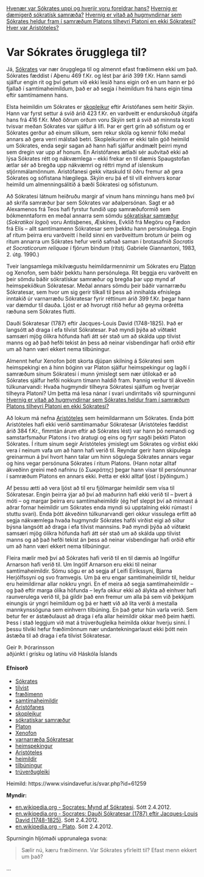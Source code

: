 
<nav>
    <a href="https://www.visindavefur.is/svar.php?id=561">Hvenær var Sókrates uppi og hverjir voru foreldrar hans?</a>
    <a href="https://www.visindavefur.is/svar.php?id=7041">Hvernig er dæmigerð sókratísk samræða?</a>
    <a href="https://www.visindavefur.is/svar.php?id=5263">Hvernig er vitað að hugmyndirnar sem Sókrates heldur fram í samræðum Platons tilheyri Platoni en ekki Sókratesi?</a>
    <a href="https://www.visindavefur.is/svar.php?id=4361">Hver var Aristóteles?</a>
</nav>
<h1>Var Sókrates örugglega til?</h1>
<p>Já, <a href="/svar.php?id=561" title="Hvenær var Sókrates uppi og hverjir voru foreldrar hans?" alt="Hvenær var Sókrates uppi og hverjir voru foreldrar hans?" target="_self">Sókrates</a> var nær örugglega til og almennt efast fræðimenn ekki um það. Sókrates fæddist í Aþenu 469 f.Kr. og lést þar árið 399 f.Kr. Hann samdi sjálfur engin rit og því getum við ekki lesið hans eigin orð en um hann er þó fjallað í samtímaheimildum, það er að segja í heimildum frá hans eigin tíma eftir samtímamenn hans.

<p>Elsta heimildin um Sókrates er <a href="/svar.php?id=6947" title="Getið þið sagt mér frá grískum skopleikjum og skopleikjaskáldum?" alt="Getið þið sagt mér frá grískum skopleikjum og skopleikjaskáldum?" target="_self">skopleikur</a> eftir Aristófanes sem heitir <cite>Skýin</cite>. Hann var fyrst settur á svið árið 423 f.Kr. en varðveitt er endurskoðuð útgáfa hans frá 416 f.Kr. Með öðrum orðum voru <cite>Skýin</cite> sett á svið að minnsta kosti tvisvar meðan Sókrates var sjálfur á lífi. Þar er gert grín að sófistum og er Sókrates gerður að einum slíkum, sem rekur skóla og kennir fólki meðal annars að gera verri málstað betri. Skopleikurinn er ekki talin góð heimild um Sókrates, enda segir sagan að hann hafi sjálfur andmælt þeirri mynd sem dregin var upp af honum. En Aristófanes ætlaði sér auðvitað ekki að lýsa Sókrates rétt og nákvæmlega – ekki frekar en til dæmis Spaugstofan ætlar sér að bregða upp nákvæmri og réttri mynd af íslenskum stjórnmálamönnum. Aristófanesi gekk vitaskuld til öðru fremur að gera Sókrates og sófistana hlægilega. <cite>Skýin</cite> eru þá ef til vill einhvers konar heimild um almenningsálitið á bæði Sókratesi og sófistunum. 
</p><p>
Að Sókratesi látnum heiðruðu margir af vinum hans minningu hans með því að skrifa samræður þar sem Sókrates var aðalpersónan. Sagt er að Alexamenos frá Teos hafi fyrstur fundið upp samræðuformið sem bókmenntaform en meðal annarra sem sömdu <a href="/svar.php?id=7041" title="Hvernig er dæmigerð sókratísk samræða?" alt="Hvernig er dæmigerð sókratísk samræða?" target="_self">sókratískar samræður</a> (<em>Sokratikoi logoi</em>) voru Antisþenes, Æskínes, Evklíð frá Megöru og Fædon frá Elís – allt samtímamenn Sókratesar sem þekktu hann persónulega. Engin af ritum þeirra eru varðveitt í heild sinni en varðveittum brotum úr þeim og ritum annarra um Sókrates hefur verið safnað saman í brotasafnið <cite>Socratis et Socraticorum reliquae</cite> í fjórum bindum (ritstj. Gabriele Giannantoni, 1983, 2. útg. 1990.)
</p><p>
Tveir langsamlega mikilvægustu heimildarmennirnir um Sókrates eru <a href="/svar.php?id=5234" title="Hver var Platon?" alt="Hver var Platon?" target="_self">Platon</a> og Xenofon, sem báðir þekktu hann persónulega. Rit beggja eru varðveitt en þeir sömdu báðir sókratískar samræður og bregða þar upp mynd af heimspekiiðkun Sókratesar. Meðal annars sömdu þeir báðir varnarræðu Sókratesar, sem hvor um sig gerir tilkall til þess að innihalda efnislega inntakið úr varnarræðu Sókratesar fyrir réttinum árið 399 f.Kr. þegar hann var dæmdur til dauða. Ljóst er að hvorugt ritið hefur að geyma orðrétta ræðuna sem Sókrates flutti. 
</p><p>
Dauði Sókratesar (1787) eftir Jacques-Louis David (1748-1825). Það er langsótt að draga í efa tilvist Sókratesar. Það myndi þýða að víðtækt samsæri mjög ólíkra höfunda hafi átt sér stað um að skálda upp tilvist manns og að það hefði tekist án þess að neinar vísbendingar hafi orðið eftir um að hann væri ekkert nema tilbúningur.
</p><p>
Almennt hefur Xenofon þótt skorta djúpan skilning á Sókratesi sem heimspekingi en á hinn bóginn var Platon sjálfur heimspekingur og lagði í samræðum sínum Sókratesi í munn ýmislegt sem nær útilokað er að Sókrates sjálfur hefði nokkurn tímann haldið fram. Þannig verður til ákveðin túlkunarvandi: Hvaða hugmyndir tilheyra Sókratesi sjálfum og hverjar tilheyra Platoni? Um þetta má lesa nánar í svari undirritaðs við spurningunni <a href="/svar.php?id=5263" title="Hvernig er vitað að hugmyndirnar sem Sókrates heldur fram í samræðum Platons tilheyri Platoni en ekki Sókratesi?" alt="Hvernig er vitað að hugmyndirnar sem Sókrates heldur fram í samræðum Platons tilheyri Platoni en ekki Sókratesi?" target="_self">Hvernig er vitað að hugmyndirnar sem Sókrates heldur fram í samræðum Platons tilheyri Platoni en ekki Sókratesi?</a>
</p><p>
Að lokum má nefna <a href="/svar.php?id=4361" title="Hver var Aristóteles?" alt="Hver var Aristóteles?" target="_self">Aristóteles</a> sem heimildarmann um Sókrates. Enda þótt Aristóteles hafi ekki verið samtímamaður Sókratesar (Aristóteles fæddist árið 384 f.Kr., fimmtán árum eftir að Sókrates lést) var hann þó nemandi og samstarfsmaður Platons í tvo áratugi og eins og fyrr sagði þekkti Platon Sókrates. Í ritum sínum segir Aristóteles ýmislegt um Sókrates og virðist ekki vera í neinum vafa um að hann hafi verið til. Reyndar gerir hann skipulega greinarmun á því hvort hann talar um hinn sögulega Sókrates annars vegar og hins vegar persónuna Sókrates í ritum Platons. (Hann notar alltaf ákveðinn greini með nafninu (&#8001; &#931;&#969;&#954;&#961;&#940;&#964;&#951;&#962;) þegar hann vísar til persónunnar í samræðum Platons en annars ekki. Þetta er ekki alltaf ljóst í þýðingum.)
</p><p>
Af þessu ætti að vera ljóst að til eru fjölmargar heimildir sem vísa til Sókratesar. Engin þeirra ýjar að því að maðurinn hafi ekki verið til – þvert á móti – og margar þeirra eru samtímaheimildir (ég hef sleppt því að minnast á aðrar fornar heimildir um Sókrates enda myndi sú upptalning ekki rúmast í stuttu svari). Enda þótt ákveðinn túlkunarvandi geri okkur vissulega erfitt að segja nákvæmlega hvaða hugmyndir Sókrates hafði virðist eigi að síður býsna langsótt að draga í efa tilvist mannsins. Það myndi þýða að víðtækt samsæri mjög ólíkra höfunda hafi átt sér stað um að skálda upp tilvist manns og að það hefði tekist án þess að neinar vísbendingar hafi orðið eftir um að hann væri ekkert nema tilbúningur.
</p><p>
Fleira mælir með því að Sókrates hafi verið til en til dæmis að Ingólfur Arnarson hafi verið til. Um Ingólf Arnarson eru ekki til neinar samtímaheimildir. Sömu sögu er að segja af Leifi Eiríkssyni, Bjarna Herjólfssyni og svo framvegis. Um þá eru engar samtímaheimildir til, heldur eru heimildirnar allar nokkru yngri. En ef meira að segja samtímaheimildir – og það eftir marga ólíka höfunda – leyfa okkur ekki að álykta að einhver hafi raunverulega verið til, þá gildir það enn fremur um alla þá sem við þekkjum einungis úr yngri heimildum og þá er hætt við að líta verði á mestalla mannkynssöguna sem einhvern tilbúning. En það getur hún varla verið. Sem betur fer er ástæðulaust að draga í efa allar heimildir okkar með þeim hætti. Þess í stað leggjum við mat á trúverðugleika heimilda okkar hverju sinni. Í þessu tilviki hefur fræðimönnum nær undantekningarlaust ekki þótt nein ástæða til að draga í efa tilvist Sókratesar.
</p><p>
Geir Þ. Þórarinsson<br>
aðjúnkt í grísku og latínu við Háskóla Íslands
</p>

<h4>Efnisorð</h4>
<ul>
        <li><a href="/search/?q=S%C3%B3krates">Sókrates</a></li>
        <li><a href="/search/?q=tilvist">tilvist</a></li>
        <li><a href="/search/?q=fr%C3%A6%C3%B0imenn">fræðimenn</a></li>
        <li><a href="/search/?q=samt%C3%ADmaheimildir">samtímaheimildir</a></li>
        <li><a href="/search/?q=Arist%C3%B3fanes">Aristófanes</a></li>
        <li><a href="/search/?q=skopleikur">skopleikur</a></li>
        <li><a href="/search/?q=s%C3%B3krat%C3%ADskar+samr%C3%A6%C3%B0ur">sókratískar samræður</a></li>
        <li><a href="/search/?q=Platon">Platon</a></li>
        <li><a href="/search/?q=Xenofon">Xenofon</a></li>
        <li><a href="/search/?q=varnarr%C3%A6%C3%B0a+S%C3%B3kratesar">varnarræða Sókratesar</a></li>
        <li><a href="/search/?q=heimspekingur">heimspekingur</a></li>
        <li><a href="/search/?q=Arist%C3%B3teles">Aristóteles</a></li>
        <li><a href="/search/?q=heimildir">heimildir</a></li>
        <li><a href="/search/?q=tilb%C3%BAningur">tilbúningur</a></li>
        <li><a href="/search/?q=tr%C3%BAver%C3%B0ugleiki">trúverðugleiki</a></li>
</ul>

<p>Heimild: https://www.visindavefur.is/svar.php?id=61259</p> 

<!--ef tími vinnst til má nota eftirfarandi myndir í tímaverkefninu-->

<strong>Myndir:</strong><ul>
<li><a href="http://en.wikipedia.org/wiki/File:Socrates_Louvre.jpg" target="_blank">en.wikipedia.org - Socrates: Mynd af Sókratesi</a>. Sótt 2.4.2012.</li>
<li><a href="http://en.wikipedia.org/wiki/File:David_-_The_Death_of_Socrates.jpg" target="_blank">en.wikipedia.org - Socrates: Dauði Sókratesar (1787) eftir Jacques-Louis David (1748-1825)</a>. Sótt 2.4.2012.</li>
<li><a href="http://en.wikipedia.org/wiki/File:Sanzio_01_Plato_Aristotle.jpg" target="_blank">en.wikipedia.org - Plato</a>. Sótt 2.4.2012.</li></ul><p class="br"></p>
Spurningin hljómaði upprunalega svona: <blockquote>Sælir nú, kæru fræðimenn. Var Sókrates yfirleitt til? Efast menn ekkert um það?</blockquote>...</p>